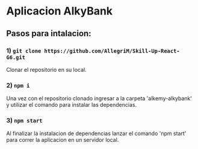# Aplicacion AlkyBank

## Pasos para intalacion:

### 1) `git clone https://github.com/AllegriM/Skill-Up-React-G6.git`

Clonar el repositorio en su local.

### 2) `npm i`

Una vez con el repositorio clonado ingresar a la carpeta 'alkemy-alkybank' y utilizar el comando para instalar las dependencias.

### 3) `npm start`

Al finalizar la instalacion de dependencias lanzar el comando 'npm start' para correr la aplicacion en un servidor local.
